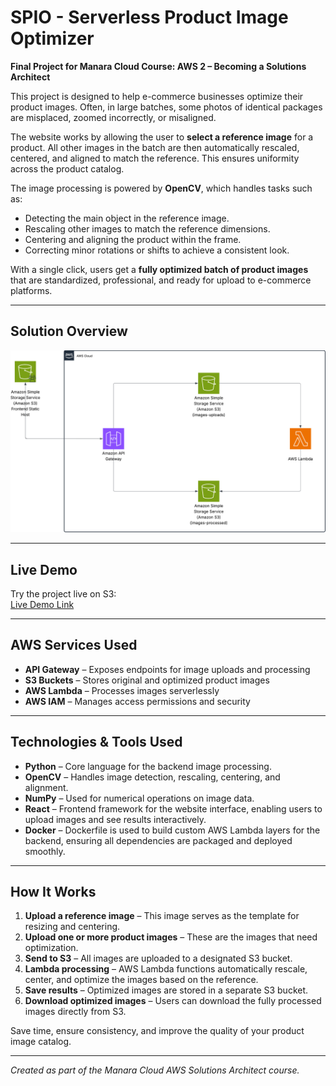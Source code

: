 # SPIO - Serverless Product Image Optimizer

**Final Project for Manara Cloud Course: AWS 2 – Becoming a Solutions Architect**

This project is designed to help e-commerce businesses optimize their product images. Often, in large batches, some photos of identical packages are misplaced, zoomed incorrectly, or misaligned. 

The website works by allowing the user to **select a reference image** for a product. All other images in the batch are then automatically rescaled, centered, and aligned to match the reference. This ensures uniformity across the product catalog.  

The image processing is powered by **OpenCV**, which handles tasks such as:

- Detecting the main object in the reference image.  
- Rescaling other images to match the reference dimensions.  
- Centering and aligning the product within the frame.  
- Correcting minor rotations or shifts to achieve a consistent look.  

With a single click, users get a **fully optimized batch of product images** that are standardized, professional, and ready for upload to e-commerce platforms.


---

## **Solution Overview**

![AWS Solution Diagram](./AWS_Flow.jpg)  

---

## **Live Demo**

Try the project live on S3:  
[Live Demo Link](https://spio-frontend-host.s3.eu-central-1.amazonaws.com/index.html)

---

## **AWS Services Used**

- **API Gateway** – Exposes endpoints for image uploads and processing  
- **S3 Buckets** – Stores original and optimized product images  
- **AWS Lambda** – Processes images serverlessly  
- **AWS IAM** – Manages access permissions and security

---

## **Technologies & Tools Used**

- **Python** – Core language for the backend image processing.  
- **OpenCV** – Handles image detection, rescaling, centering, and alignment.  
- **NumPy** – Used for numerical operations on image data.  
- **React** – Frontend framework for the website interface, enabling users to upload images and see results interactively.  
- **Docker** – Dockerfile is used to build custom AWS Lambda layers for the backend, ensuring all dependencies are packaged and deployed smoothly.

---

## **How It Works**

1. **Upload a reference image** – This image serves as the template for resizing and centering.  
2. **Upload one or more product images** – These are the images that need optimization.  
3. **Send to S3** – All images are uploaded to a designated S3 bucket.  
4. **Lambda processing** – AWS Lambda functions automatically rescale, center, and optimize the images based on the reference.  
5. **Save results** – Optimized images are stored in a separate S3 bucket.  
6. **Download optimized images** – Users can download the fully processed images directly from S3.  


Save time, ensure consistency, and improve the quality of your product image catalog.

---

*Created as part of the Manara Cloud AWS Solutions Architect course.*
